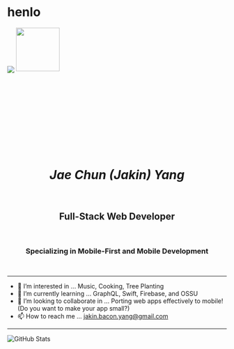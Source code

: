 <!---
jakinyang/jakinyang is a ✨ special ✨ repository because its `README.md` (this file) appears on your GitHub profile.
You can click the Preview link to take a look at your changes.
--->
# henlo
<div style="width:100%;height:0;padding-bottom:56%;position:relative;"><img src="<div id="header" align="center">
  <img src="https://media.giphy.com/media/M9gbBd9nbDrOTu1Mqx/giphy.gif" width="100"/>
</div>
<h1 align="center"><em>Jae Chun (Jakin) Yang</em></h1>
<br>
<h2 align="center">Full-Stack Web Developer</h2>
<br>
<h3 align="center">Specializing in Mobile-First and Mobile Development</h3>
<br>

---

- 👀 I’m interested in ... Music, Cooking, Tree Planting
- 🌱 I’m currently learning ... GraphQL, Swift, Firebase, and OSSU
- 💞️ I’m looking to collaborate in ... Porting web apps effectively to mobile! (Do you want to make your app small?)
- 📫 How to reach me ... jakin.bacon.yang@gmail.com

---

![GitHub Stats](https://github-readme-stats.vercel.app/api?username=jakinyang&theme=radical)